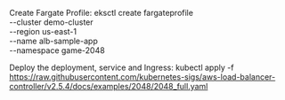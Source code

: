 Create Fargate Profile:
eksctl create fargateprofile \
    --cluster demo-cluster \
    --region us-east-1 \
    --name alb-sample-app \
    --namespace game-2048
    
Deploy the deployment, service and Ingress:
kubectl apply -f https://raw.githubusercontent.com/kubernetes-sigs/aws-load-balancer-controller/v2.5.4/docs/examples/2048/2048_full.yaml
